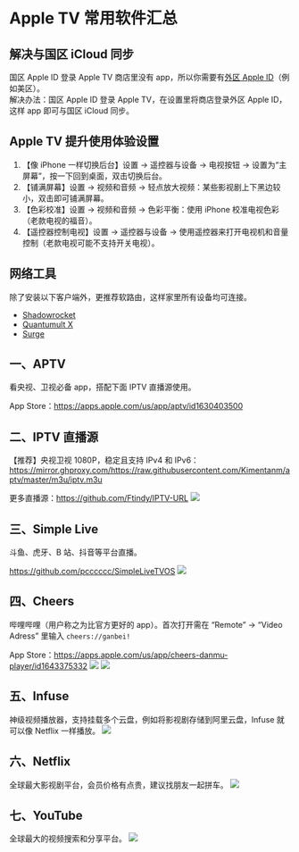 # Apple TV 常用软件汇总

## 解决与国区 iCloud 同步
国区 Apple ID 登录 Apple TV 商店里没有 app，所以你需要有[外区 Apple ID](https://t.me/GVStore)（例如美区）。\
解决办法：国区 Apple ID 登录 Apple TV，在设置里将商店登录外区 Apple ID，这样 app 即可与国区 iCloud 同步。

## Apple TV 提升使用体验设置
1. 【像 iPhone 一样切换后台】设置 → 遥控器与设备 → 电视按钮 → 设置为“主屏幕”，按一下回到桌面，双击切换后台。
2. 【铺满屏幕】设置 → 视频和音频 → 轻点放大视频：某些影视剧上下黑边较小，双击即可铺满屏幕。
3. 【色彩校准】设置 → 视频和音频 → 色彩平衡：使用 iPhone 校准电视色彩（老款电视的福音）。
4. 【遥控器控制电视】设置 → 遥控器与设备 → 使用遥控器来打开电视机和音量控制（老款电视可能不支持开关电视）。

## 网络工具
除了安装以下客户端外，更推荐软路由，这样家里所有设备均可连接。
- [Shadowrocket](https://apps.apple.com/us/app/shadowrocket/id932747118)
- [Quantumult X](https://apps.apple.com/jp/app/quantumult-x/id1443988620?l=en-US)
- [Surge](https://kb.nssurge.com/surge-knowledge-base/guidelines/tvos)

## 一、APTV
看央视、卫视必备 app，搭配下面 IPTV 直播源使用。

App Store：https://apps.apple.com/us/app/aptv/id1630403500


## 二、IPTV 直播源
【推荐】央视卫视 1080P，稳定且支持 IPv4 和 IPv6：https://mirror.ghproxy.com/https://raw.githubusercontent.com/Kimentanm/aptv/master/m3u/iptv.m3u

更多直播源：https://github.com/Ftindy/IPTV-URL
![](https://i.imgur.com/VTenBWP.png)


## 三、Simple Live
斗鱼、虎牙、B 站、抖音等平台直播。

https://github.com/pcccccc/SimpleLiveTVOS
![](https://s2.loli.net/2024/07/16/v9FczKShdAPk7YM.jpg)

## 四、Cheers
哔哩哔哩（用户称之为比官方更好的 app）。首次打开需在 “Remote” → “Video Adress” 里输入 `cheers://ganbei!`

App Store：https://apps.apple.com/us/app/cheers-danmu-player/id1643375332
![](https://i.imgur.com/soCN3cN.png)
![](https://i.imgur.com/raSxcLS.jpg)

## 五、Infuse
神级视频播放器，支持挂载多个云盘，例如将影视剧存储到阿里云盘，Infuse 就可以像 Netflix 一样播放。
![](https://i.imgur.com/BhVFujS.png)

## 六、Netflix
全球最大影视剧平台，会员价格有点贵，建议找朋友一起拼车。
![](https://i.imgur.com/RjBpETt.png)

## 七、YouTube
全球最大的视频搜索和分享平台。
![](https://i.imgur.com/qEbDIgC.png)


